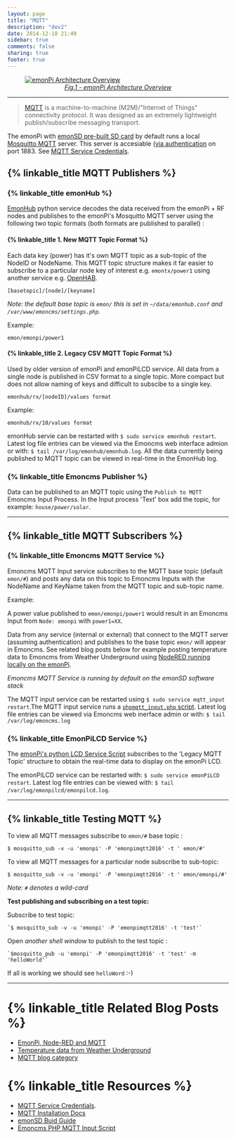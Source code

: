 ```yaml
---
layout: page
title: "MQTT"
description: "dev2"
date: 2014-12-18 21:49
sidebar: true
comments: false
sharing: true
footer: true
---
```


<figure><a href="https://github.com/openenergymonitor/emonpi/raw/master/docs/emonPi_System_Diagram.png">
<img src="https://github.com/openenergymonitor/emonpi/raw/master/docs/emonPi_System_Diagram.png" alt="emonPi Architecture Overview">
<figcaption style="text-align:center;"><i>Fig.1 - emonPi Architecture Overview</i></figcaption>
</a>
</figure>

***

> [MQTT](http://mqtt.org/) is a machine-to-machine (M2M)/"Internet of Things" connectivity protocol. It was designed as an extremely lightweight publish/subscribe messaging transport.

The emonPi with [emonSD pre-built SD card](/technical/#emonsd-features) by default runs a local [Mosquitto MQTT](http://mosquitto.org/) server. This server is accesiable ([via authentication](/technical/credentials#mqtt) on port 1883. See [MQTT Service Credentials](/technical/credentials#mqtt).

## {% linkable_title MQTT Publishers %}

### {% linkable_title emonHub %}

[EmonHub](/technical/#emonhub) python service decodes the data received from the emonPi + RF nodes and publishes to the emonPi's Mosquitto MQTT server using the following two topic formats (both formats are published to parallel) :

#### {% linkable_title 1. New MQTT Topic Format %}

Each data key (power) has it's own MQTT topic as a sub-topic of the NodeID or NodeName. This MQTT topic structure makes it far easier to subscribe to a particular node key of interest e.g. `emontx/power1` using another service e.g. [OpenHAB](/integrations/openhab).

`[basetopic]/[node]/[keyname]`

*Note: the default base topic is `emon/` this is set in `~/data/emonhub.conf` and `/var/www/emoncms/settings.php`.*

Example:

`emon/emonpi/power1`

#### {% linkable_title 2. Legacy CSV MQTT Topic Format %}

Used by older version of emonPi and emonPiLCD service. All data from a single node is published in CSV format to a single topic. More compact but does not allow naming of keys and difficult to subscibe to a single key.

`emonhub/rx/[nodeID]/values format`

Example:

`emonhub/rx/10/values format`

emonHub servie can be restarted with `$ sudo service emonhub restart`.
Latest log file entries can be viewed via the Emoncms web interface admion or with: `$ tail /var/log/emonhub/emonhub.log`. All the data currently being published to MQTT topic can be viewed in real-time in the EmonHub log.

### {% linkable_title Emoncms Publisher %}

Data can be published to an MQTT topic using the `Publish to MQTT` Emoncms Input Process. In the Input process 'Text' box add the topic, for example: `house/power/solar`.

***

## {% linkable_title MQTT Subscribers %}

### {% linkable_title Emoncms MQTT Service %}

Emoncms MQTT Input service subscribes to the MQTT base topic (default `emon/#`) and posts any data on this topic to Emoncms Inputs with the NodeName and KeyName taken from the MQTT topic and sub-topic name.

Example:

A power value published to `emon/emonpi/power1` would result in an Emoncms Input from `Node: emonpi` with `power1=XX`.

Data from any service (internal or external) that connect to the MQTT server (assuming authentication) and publishes to the base topic `emon/` will appear in Emoncms. See related blog posts below for example posting temperature data to Emoncms from Weather Underground using [NodeRED running locally on the emonPi](/integrations/nodered).

*Emoncms MQTT Service is running by default on the emonSD software stack*

The MQTT input service can be restarted using `$ sudo service mqtt_input restart`.The MQTT input service runs a [`phpmqtt_input.php` script](https://github.com/emoncms/emoncms/blob/master/scripts/phpmqtt_input.php).
Latest log file entries can be viewed via Emoncms web inerface admin or with: `$ tail /var/log/emoncms.log`



### {% linkable_title EmonPiLCD Service %}

The [emonPi's python LCD Service Script](https://github.com/openenergymonitor/emonpi/blob/master/lcd/emonPiLCD.py) subscribes to the 'Legacy MQTT Topic' structure to obtain the real-time data to display on the emonPi LCD.

The emonPiLCD service can be restarted with: `$ sudo service emonPiLCD restart`.
Latest log file entries can be viewed with: `$ tail /var/log/emonpilcd/emonpilcd.log`.

***

## {% linkable_title Testing MQTT %}

To view all MQTT messages subscribe to  `emon/#` base topic :

  `$ mosquitto_sub -v -u 'emonpi' -P 'emonpimqtt2016' -t ' emon/#'`
  
To view all MQTT messages for a particular node subscribe to sub-topic:

`$ mosquitto_sub -v -u 'emonpi' -P 'emonpimqtt2016' -t ' emon/emonpi/#'`

*Note: `#` denotes a wild-card*
  
**Test publishing and subscribing on a test topic:**

Subscribe to test topic:

	`$ mosquitto_sub -v -u 'emonpi' -P 'emonpimqtt2016' -t 'test'`

Open *another shell window* to publish to the test topic :
 
	`$mosquitto_pub -u 'emonpi' -P 'emonpimqtt2016' -t 'test' -m 'helloWorld'`
	
If all is working we should see `helloWord` :-) 

***

# {% linkable_title Related Blog Posts %}

- [EmonPi, Node-RED and MQTT](https://blog.openenergymonitor.org/2015/10/emonpi-nodered-and-mqtt/)
- [Temperature data from Weather Underground](https://blog.openenergymonitor.org/2016/02/outdoor-temperature-data-from-weather/)
- [MQTT blog category](https://blog.openenergymonitor.org/categories/mqtt/)

# {% linkable_title Resources %}

- [MQTT Service Credentials](/technical/credentials#mqtt).
- [MQTT Installation Docs](https://github.com/emoncms/emoncms/blob/master/docs/RaspberryPi/MQTT.md)
- [emonSD Buid Guide](https://github.com/openenergymonitor/emonpi/blob/master/docs/SD-card-build.md)
- [Emoncms PHP MQTT Input Script](https://github.com/emoncms/emoncms/blob/master/scripts/phpmqtt_input.php)
